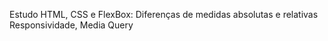 Estudo HTML, CSS e FlexBox:
Diferenças de medidas absolutas e relativas
Responsividade, Media Query
